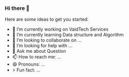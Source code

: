 ### Hi there 👋

Here are some ideas to get you started:

- 🔭 I’m currently working on VaidTech Services
- 🌱 I’m currently learning Data structure and Algorithm
- 👯 I’m looking to collaborate on ...
- 🤔 I’m looking for help with ...
- 💬 Ask me about Question
- 📫 How to reach me: ...
- 😄 Pronouns: ...
- ⚡ Fun fact: ...
